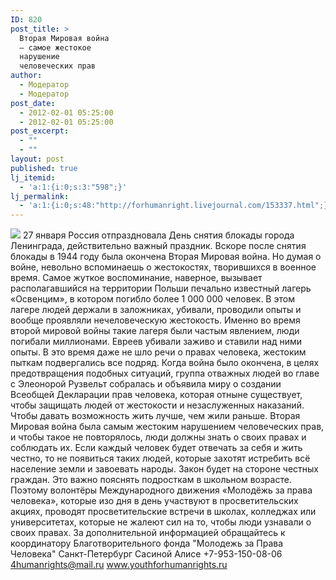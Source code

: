 ```yaml
---
ID: 820
post_title: >
  Вторая Мировая война
  – самое жестокое
  нарушение
  человеческих прав
author:
  - Модератор
  - Модератор
post_date:
  - 2012-02-01 05:25:00
  - 2012-02-01 05:25:00
post_excerpt:
  - ""
  - ""
layout: post
published: true
lj_itemid:
  - 'a:1:{i:0;s:3:"598";}'
lj_permalink:
  - 'a:1:{i:0;s:48:"http://forhumanright.livejournal.com/153337.html";}'
---
```


<img src="http://cs5338.vk.com/u132145096/132409092/x_5b26039f.jpg" /> 27 января Россия отпраздновала День снятия блокады города Ленинграда, действительно важный праздник. Вскоре после снятия блокады в 1944 году была окончена Вторая Мировая война. Но думая о войне, невольно вспоминаешь о жестокостях, творившихся в военное время. Самое жуткое воспоминание, наверное, вызывает располагавшийся на территории Польши печально известный лагерь «Освенцим», в котором погибло более 1 000 000 человек.
В этом лагере людей держали в заложниках, убивали, проводили опыты и вообще проявляли нечеловеческую жестокость. Именно во время второй мировой войны такие лагеря были частым явлением, люди погибали миллионами. Евреев убивали заживо и ставили над ними опыты. В это время даже не шло речи о правах человека, жестоким пыткам подвергались все подряд. Когда война было окончена, в целях предотвращения подобных ситуаций, группа отважных людей во главе с Элеонорой Рузвельт собралась и объявила миру о создании Всеобщей Декларации прав человека, которая отныне существует, чтобы защищать людей от жестокости и незаслуженных наказаний. Чтобы давать возможность жить лучше, чем жили раньше.
Вторая Мировая война была самым жестоким нарушением человеческих прав, и чтобы такое не повторялось, люди должны знать о своих правах и соблюдать их. Если каждый человек будет отвечать за себя и жить честно, то не появиться таких людей, которые захотят истребить всё население земли и завоевать народы. Закон будет на стороне честных граждан. Это важно пояснять подросткам в школьном возрасте. Поэтому волонтёры Международного движения «Молодёжь за права человека», которые изо дня в день участвуют в просветительских акциях, проводят просветительские встречи в школах, колледжах или университетах, которые не жалеют сил на то, чтобы люди узнавали о своих правах.
За дополнительной информацией обращайтесь к координатору
Благотворительного фонда
"Молодежь за Права Человека" Санкт-Петербург 
Сасиной Алисе 
+7-953-150-08-06 
4humanrights@mail.ru
www.youthforhumanrights.ru
